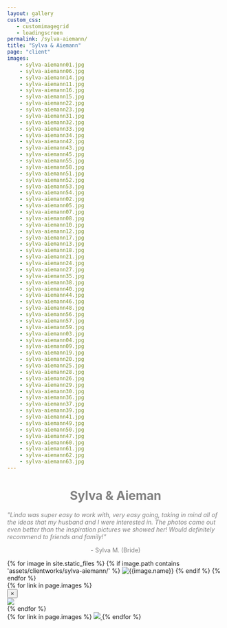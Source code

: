 ```yaml
---
layout: gallery
custom_css:
   - customimagegrid
   - loadingscreen
permalink: /sylva-aiemann/
title: "Sylva & Aiemann"
page: "client"
images: 
    - sylva-aiemann01.jpg
    - sylva-aiemann06.jpg
    - sylva-aiemann14.jpg
    - sylva-aiemann11.jpg
    - sylva-aiemann16.jpg
    - sylva-aiemann15.jpg
    - sylva-aiemann22.jpg
    - sylva-aiemann23.jpg
    - sylva-aiemann31.jpg
    - sylva-aiemann32.jpg
    - sylva-aiemann33.jpg
    - sylva-aiemann34.jpg
    - sylva-aiemann42.jpg
    - sylva-aiemann43.jpg
    - sylva-aiemann45.jpg
    - sylva-aiemann55.jpg
    - sylva-aiemann58.jpg
    - sylva-aiemann51.jpg
    - sylva-aiemann52.jpg
    - sylva-aiemann53.jpg
    - sylva-aiemann54.jpg
    - sylva-aiemann02.jpg
    - sylva-aiemann05.jpg
    - sylva-aiemann07.jpg
    - sylva-aiemann08.jpg
    - sylva-aiemann10.jpg
    - sylva-aiemann12.jpg
    - sylva-aiemann17.jpg
    - sylva-aiemann13.jpg
    - sylva-aiemann18.jpg
    - sylva-aiemann21.jpg
    - sylva-aiemann24.jpg
    - sylva-aiemann27.jpg
    - sylva-aiemann35.jpg
    - sylva-aiemann38.jpg
    - sylva-aiemann40.jpg
    - sylva-aiemann44.jpg
    - sylva-aiemann46.jpg
    - sylva-aiemann48.jpg
    - sylva-aiemann56.jpg
    - sylva-aiemann57.jpg
    - sylva-aiemann59.jpg
    - sylva-aiemann03.jpg
    - sylva-aiemann04.jpg
    - sylva-aiemann09.jpg
    - sylva-aiemann19.jpg
    - sylva-aiemann20.jpg
    - sylva-aiemann25.jpg
    - sylva-aiemann28.jpg
    - sylva-aiemann26.jpg
    - sylva-aiemann29.jpg
    - sylva-aiemann30.jpg
    - sylva-aiemann36.jpg
    - sylva-aiemann37.jpg
    - sylva-aiemann39.jpg
    - sylva-aiemann41.jpg
    - sylva-aiemann49.jpg
    - sylva-aiemann50.jpg
    - sylva-aiemann47.jpg
    - sylva-aiemann60.jpg
    - sylva-aiemann61.jpg
    - sylva-aiemann62.jpg
    - sylva-aiemann63.jpg
---
```

<div class="intro-text">
    <h1 style="color:grey;text-align:center;">Sylva & Aieman</h1>
    <div class="container">
        <div class="row">
            <div class="col-xs-2 col-sm-2 col-md-2 col-lg-2">
            </div>
            <div class="col-xs-8 col-sm-8 col-md-8 col-lg-8" >
            <i style="color:grey;">"Linda was super easy to work with, very easy going, taking in mind all of the ideas that my husband and I were interested in. The photos came out even better than the inspiration pictures we showed her! Would definitely recommend to friends and family!"</i>
            </div>
            <div class="col-xs-2 col-sm-2 col-md-2 col-lg-2">
            </div>
        </div>
    </div>
    <p style="color:grey;text-align:center;">- Sylva M. (Bride)</p>
</div>
<section class="mobile-photos">
{% for image in site.static_files %}
	{% if image.path contains 'assets/clientworks/sylva-aiemann/' %}
		<img src="{{image.path}}" alt="{{image.name}}" id="index{{forloop.index}}" class="mobile-photos mobile-noclick"/>
	{% endif %}
{% endfor %}
</section>
<section id="modal">
	{% for link in page.images %}
    <div class="modal fade" tabindex="-1" role="dialog" id="index{{forloop.index}}">
        <div class="modal-dialog modal-lg">
        <div class="modal-content">
            <div class="modal-header">
                <button type="button" class="close" data-dismiss="modal" aria-label="Close"><span aria-hidden="true">&times;</span></button>
            </div>
           <img src="/assets/clientworks{{ page.permalink }}{{ link }}" id="{{image.path}}"/>
        </div><!-- /.modal-content -->
        </div><!-- /.modal-dialog -->
    </div><!-- /.modal -->
	{% endfor %}
</section>
<section id="photos" class="photos">
{% for link in page.images %}
	 <a href="#index{{forloop.index}}" data-toggle="modal" data-target="#index{{forloop.index}}" class="mobile-noclick">
		<img src="/assets/clientworks{{ page.permalink }}{{ link }}" id="index{{forloop.index}}"/>
	</a>
{% endfor %}
</section>